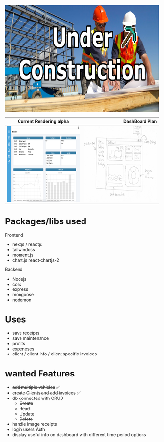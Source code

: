 <img src="./client/img/underconstruction.png" width=100% height=350px/>

|                     Current Rendering alpha                     |                                                          DashBoard Plan |
| :-------------------------------------------------------------: | ----------------------------------------------------------------------: |
| <img src="./client/img/alpha_v3.png" width=500px height=250px/> | <img src="./client/img/dashboard_sketch.jpg" width=500px height=250px/> |

# Packages/libs used

Frontend

- nextjs / reactjs
- tailwindcss
- moment.js
- chart.js react-chartjs-2

Backend

- Nodejs
- cors
- express
- mongoose
- nodemon

# Uses

- save receipts
- save maintenance
- profits
- expeneses
- client / client info / client specific invoices

# wanted Features

- ~~add multiple vehicles~~ ✅
- ~~create Clients and add invoices~~ ✅
- db connected with CRUD
  - ~~Create~~
  - ~~Read~~
  - Update
  - ~~Delete~~
- handle image receipts
- login users Auth
- display useful info on dashboard with different time period options
